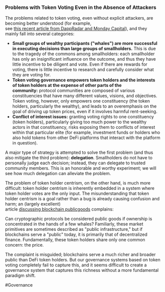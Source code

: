 ### Problems with Token Voting Even in the Absence of Attackers

The problems related to token voting, even without explicit attackers, are becoming better understood (for example, see [this recent article from DappRadar and Monday Capital](https://translate.google.com/website?sl=en&tl=fr&hl=fr&client=webapp&u=https://dappradar.com/blog/decentralized-governance-in-defi-examples-and-pitfalls)), and they mainly fall into several categories:

- **Small groups of wealthy participants ("whales") are more successful in executing decisions than large groups of smallholders.** This is due to the tragedy of the commons among smallholders: each smallholder has only an insignificant influence on the outcome, and thus they have little incentive to be diligent and vote. Even if there are rewards for voting, there is little incentive to research and carefully consider what they are voting for.
- **Token voting governance empowers token holders and the interests of token holders at the expense of other parts of the community:** protocol communities are composed of various constituencies that have many different values, visions, and objectives. Token voting, however, only empowers one constituency (the token holders, particularly the wealthy), and leads to an overemphasis on the goal of driving up token prices, even if it involves harmful rent-seeking.
- **Conflict of interest issues:** granting voting rights to one constituency (token holders), particularly giving too much power to the wealthy actors in that constituency, risks exposing them to conflicts of interest within that particular elite (for example, investment funds or holders who also hold tokens from other DeFi platforms that interact with the platform in question).

A major type of strategy is attempted to solve the first problem (and thus also mitigate the third problem): **delegation**. Smallholders do not have to personally judge each decision; instead, they can delegate to trusted community members. This is an honorable and worthy experiment; we will see how much delegation can alleviate the problem.

The problem of token holder centrism, on the other hand, is much more difficult: token holder centrism is inherently embedded in a system where token holder votes are the only input. The misunderstanding that token holder centrism is a goal rather than a bug is already causing confusion and harm; an (largely excellent) article [discussing blockchain publicgoods](https://translate.google.com/website?sl=en&tl=fr&hl=fr&client=webapp&u=https://otherinter.net/research/positive-sum-worlds/) complains:

Can cryptographic protocols be considered public goods if ownership is concentrated in the hands of a few whales? Familiarly, these market primitives are sometimes described as "public infrastructure," but if blockchains serve a "public" today, it is primarily that of decentralized finance. Fundamentally, these token holders share only one common concern: the price.

The complaint is misguided; blockchains serve a much richer and broader public than DeFi token holders. But our governance systems based on token voting completely fail to capture this, and it seems difficult to create a governance system that captures this richness without a more fundamental paradigm shift.

#Governance 